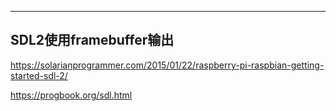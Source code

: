 

---



## SDL2使用framebuffer输出



https://solarianprogrammer.com/2015/01/22/raspberry-pi-raspbian-getting-started-sdl-2/

https://progbook.org/sdl.html

